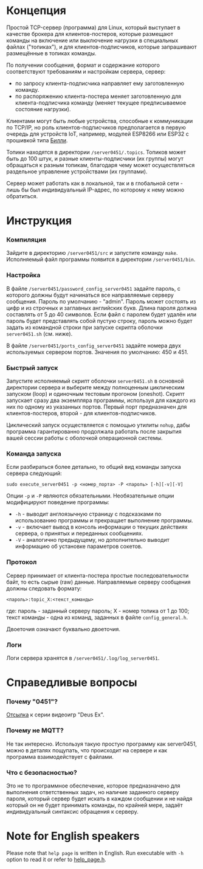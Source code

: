 # Концепция
Простой TCP-сервер (программа) для Linux, который выступает в качестве брокера для клиентов-постеров, которые
размещают команды на включение или выключение нагрузки в специальных файлах ("топиках"), и для клиентов-подписчиков,
которые запрашивают размещённые в топиках команды.

По получении сообщения, формат и содержание которого соответствуют требованиям и настройкам сервера, сервер:
- по запросу клиента-подписчика направляет ему заготовленную команду.
- по распоряжению клиента-постера меняет заготовленную для клиента-подписчика команду (меняет текущее предписываемое
состояние нагрузки).

Клиентами могут быть любые устройства, способные к коммуникации по TCP/IP, но роль клиентов-подписчиков предполагается
в первую очередь для устройств IoT, например, модулей ESP8266 или ESP32 с прошивкой типа
[Билли](https://github.com/ErlingSigurdson/Billy_the_Relay).

Топики находятся в директории `/server0451/.topics`. Топиков может быть до 100 штук, и разные клиенты-подписчики
(их группы) могут обращаться к разным топикам, благодаря чему может осуществляться раздельное управление устройствами
(их группами).

Сервер может работать как в локальной, так и в глобальной сети - лишь бы был индивидуальный IP-адрес, по которому
к нему можно обратиться.

# Инструкция
### Компиляция
Зайдите в директорию `/server0451/src` и запустите команду `make`. Исполняемый файл программы появится в директории
`/server0451/bin`.

### Настройка
В файле `/server0451/password_config_server0451` задайте пароль, с которого должны будут начинаться все направляемые
серверу сообщения. Пароль по умолчанию - "admin". Пароль может состоять из цифр и из строчных и заглавных английских букв.
Длина пароля должна составлять от 5 до 40 символов. Если файл с паролем будет удалён или пароль будет представлять собой
пустую строку, пароль можно будет задать из командной строки при запуске скрипта оболочки `server0451.sh` (см. ниже).

В файле `/server0451/ports_config_server0451` задайте номера двух используемых сервером портов. Значения по умолчанию:
450 и 451.

### Быстрый запуск
Запустите исполняемый скрипт оболочки `server0451.sh` в основной директории сервера и выберите между полноценным
циклическим запуском (loop) и одиночным тестовым прогоном (oneshot). Скрипт запускает сразу два экземпляра программы,
используя для каждого из них по одному из указанных портов. Первый порт предназначен для клиентов-постеров, второй - для
клиентов-подписчиков.

Циклический запуск осуществляется с помощью утилиты `nohup`, дабы программа гарантированно продолжала работать после
закрытия вашей сессии работы с оболочкой операционной системы.

### Команда запуска
Если разбираться более детально, то общий вид команды запуска сервера следующий:
```
sudo execute_server0451 -p <номер_порта> -P <пароль> [-h][-v][-V] 
```
Опции `-p` и `-P` являются обязательными. Необязательные опции модифицируют поведение программы: 
- `-h` - выводит англоязычную страницу с подсказками по использованию программы и прекращает выполнение программы.
- `-v` - включает вывод в консоль информации о текущих действиях сервера, о принятых и переданных сообщениях.
- `-V` - аналогично предыдущему, но дополнительно выводит информацию об установке параметров сокетов.

### Протокол
Сервер принимает от клиента-постера простые последовательности байт, то есть сырые (raw) данные.
Направляемые серверу сообщения должны следовать формату:

```
<пароль>:topic_X:<текст_команды> 
```
где:
пароль - заданный серверу пароль;
X - номер топика от 1 до 100;
текст команды - одна из команд, заданных в файле `config_general.h`.

Двоеточия означают буквально двоеточия.

### Логи
Логи сервера хранятся в `/server0451/.log/log_server0451`.

# Справедливые вопросы
### Почему "0451"?
[Отсылка](https://deusex.fandom.com/wiki/0451) к серии видеоигр "Deus Ex".

### Почему не MQTT?
Не так интересно. Используя такую простую программу как server0451, можно в деталях пощупать, что происходит
на сервере и как программа взаимодействует с файлами.  

### Что с безопасностью?
Это не то программное обеспечение, которое предназначено для выполнения ответственных задач, но наличие заданного
серверу пароля, который сервер будет искать в каждом сообщении и не найдя который он не будет принимать команды,
по крайней мере, задаёт индивидуальный синтаксис обращения к серверу.

# Note for English speakers
Please note that `help page` is written in English. Run executable with `-h` option to read it or refer to
[help_page.h](https://github.com/ErlingSigurdson/server0451/blob/main/src/help_page.h).
